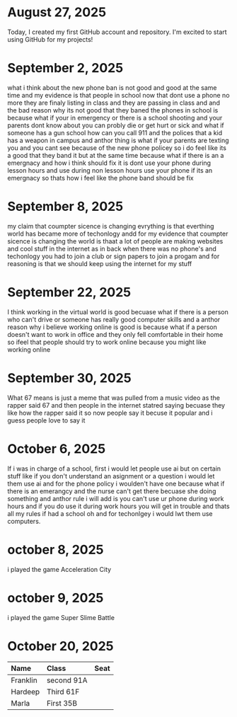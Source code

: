 # August 27, 2025
Today, I created my first GitHub account and repository. I'm excited to start using GitHub for my projects!

# September 2, 2025
what i think about the new phone ban is not good and good at the same time and my evidence is that people in school now that dont use a phone no more they are finaly listing in class and they are passing in class and and the bad reason why its not good that they baned the phones in school is because what if your in emergency or there is a school shooting and your parents dont know about you can probly die or get hurt or sick and what if someone has a gun school how can you call 911 and the polices that a kid has a weapon in campus and anthor thing is what if your parents are texting you and you cant see because of the new phone policey  so i do feel like its a good that they band it but at the same time because what if there is an a emergnacy and how i think should fix it is dont use your phone during lesson hours and use during non lesson hours use your phone if its an emergnacy so thats how i feel like the phone band should be fix

# September 8, 2025
my claim that coumpter sicence is changing evrything is that everthing world has became more of techonlogy andd for my evidence that coumpter sicence is changing the world is thaat a lot of people are making websites and cool stuff in the internet as in back when there was no phone's and techonlogy you had to join a club or sign papers to join a progam and for reasoning is that we should keep using the internet for my stuff

# September 22, 2025
I think working in the virtual world is good becuase what if there is a person who can't drive or someone has really good computer skills and a anthor reason why i believe working online is good is because what if a person doesn't want to work in  office and they only fell comfortable in their home so ifeel that people should try to work online because you might like working online

# September 30, 2025
What 67 means is just a meme that was pulled from a music video as the rapper said 67 and then people in the internet statred saying becuase they like how the rapper said it so now people say it becuse it popular and i guess people love to say it

# October 6, 2025
If i was in charge of a school, first i would let people use ai but on certain stuff like if you don't understand an asignment or a question i would let them use ai and for the phone policy i woulden't have one because what if there is an emerangcy and the nurse can't get there becuase she doing something and anthor rule i will add is you can't use ur phone during work hours and if you do use it during work hours you will get in trouble and thats all my rules if had a school oh and for techonlgey i would lwt them use computers.

# october 8, 2025
i played the game Acceleration City

# october 9, 2025
i played the game Super Slime Battle

# October 20, 2025

| Name     | Class | Seat |
| :------- | :---- | :--- |
| Franklin | second  91A    |
| Hardeep  |  Third  61F   |      |
| Marla    |  First   35B  |      |
